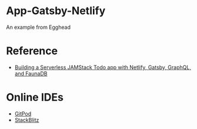 # App-Gatsby-Netlify

An example from Egghead

# Reference

*   [Building a Serverless JAMStack Todo app with Netlify, Gatsby, GraphQL, and FaunaDB](https://egghead.io/playlists/building-a-serverless-jamstack-todo-app-with-netlify-gatsby-graphql-and-faunadb-53bb)

# Online IDEs
* [GitPod](https://www.gitpod.io/#https://github.com/eLearningHub/App-Gatsby-Netlify)
* [StackBlitz](http://stackblitz.com/github/eLearningHub/App-Gatsby-Netlify)
